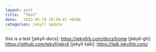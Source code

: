 ```yaml
---
layout: post
title:  "Test"
date:   2022-05-19 19:59:47 +0200
categories: jekyll update
---
```

this is a test
[jekyll-docs]: https://jekyllrb.com/docs/home
[jekyll-gh]:   https://github.com/jekyll/jekyll
[jekyll-talk]: https://talk.jekyllrb.com/
